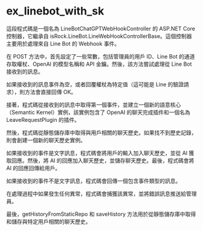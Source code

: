 ﻿# ex_linebot_with_sk

這段程式碼是一個名為 LineBotChatGPTWebHookController 的 ASP.NET Core 控制器，它繼承自 isRock.LineBot.LineWebHookControllerBase。這個控制器主要用於處理來自 Line Bot 的 Webhook 事件。

在 POST 方法中，首先設定了一些常數，包括管理員的用戶 ID、Line Bot 的通道存取權杖、OpenAI 的模型名稱和 API 金鑰。然後，該方法嘗試處理從 Line Bot 接收到的訊息。

如果接收到的訊息事件為空，或者回覆權杖為特定值（這可能是 Line 的驗證請求），則方法會直接回傳 OK。

接著，程式碼從接收到的訊息中取得第一個事件，並建立一個新的語意核心（Semantic Kernel）實例，該實例包含了 OpenAI 的聊天完成插件和一個名為 LeaveRequestPlugin 的插件。

然後，程式碼從靜態儲存庫中取得與用戶相關的聊天歷史。如果找不到歷史記錄，則會創建一個新的聊天歷史實例。

如果接收到的事件是文字訊息，程式碼會將用戶的輸入加入聊天歷史，並從 AI 獲取回應。然後，將 AI 的回應加入聊天歷史，並儲存聊天歷史。最後，程式碼會將 AI 的回應回傳給用戶。

如果接收到的事件不是文字訊息，程式碼會回傳一個包含事件類型的訊息。

在處理過程中如果發生任何異常，程式碼會捕獲該異常，並將錯誤訊息推送給管理員。

最後，getHistoryFromStaticRepo 和 saveHistory 方法用於從靜態儲存庫中取得和儲存與特定用戶相關的聊天歷史。
